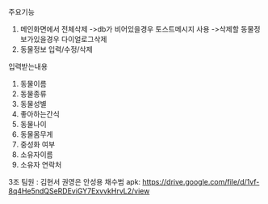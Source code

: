 주요기능

1. 메인화면에서 전체삭제
->db가 비어있을경우 토스트메시지 사용
->삭제할 동물정보가있을경우 다이얼로그삭제
2. 동물정보 입력/수정/삭제

입력받는내용

1. 동물이름
2. 동물종류
3. 동물성별
4. 좋아하는간식
5. 동물나이
6. 동물몸무게
7. 중성화 여부
8. 소유자이름
9. 소유자 연락처

3조 팀원 : 김현서 권영은 안성용 채수범
apk: https://drive.google.com/file/d/1vf-8q4He5ndQSeRDEviGY7ExvvkHrvL2/view

